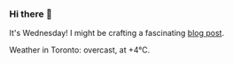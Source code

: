 ### Hi there :wave:

It's Wednesday! I might be crafting a fascinating [blog post](https://benjaminwuethrich.dev).

Weather in Toronto: overcast, at +4°C.
